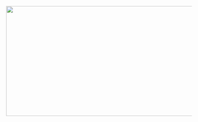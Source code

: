 <div align="center">
    <!--<img src="https://capsule-render.vercel.app/api?type=transparent&color=auto&height=180&text=HELLO,%20WORLD!&animation=twinkling&fontColor=000000&fontSize=60" />-->
    <a href="https://www.gitanimals.org/en_US?utm_medium=image&utm_source=JH1201&utm_content=farm">
        <img
          src="https://render.gitanimals.org/farms/JH1201"
          width="700"
          height="300"
        />
    </a>
</div>

